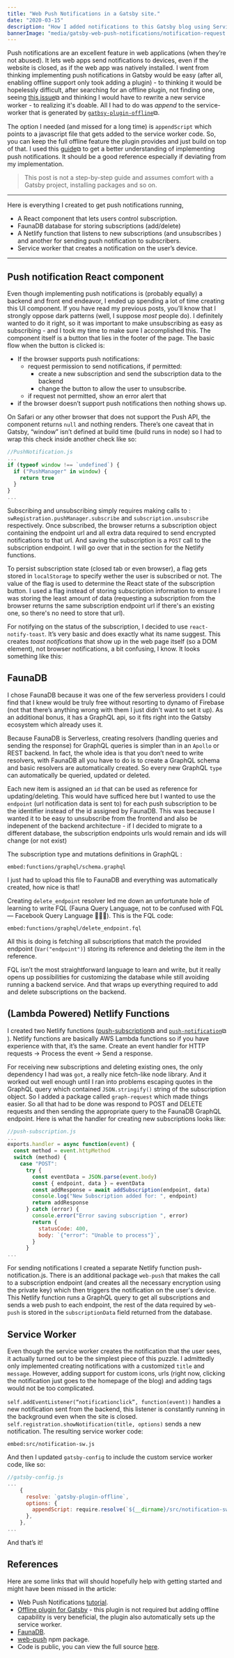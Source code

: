 ```yaml
---
title: "Web Push Notifications in a Gatsby site."
date: "2020-03-15"
description: "How I added notifications to this Gatsby blog using Service workers, Netlify functions and FaunaDB"
bannerImage: "media/gatsby-web-push-notifications/notification-request.gif"
---
```



Push notifications are an excellent feature in web applications (when they’re not abused). It lets web apps send notifications to devices, even if the website is closed, as if the web app was natively installed.
I went from thinking implementing push notifications in Gatsby would be easy (after all, enabling offline support only took adding a plugin) - to thinking it would be hopelessly difficult, after searching for an offline plugin, not finding one, seeing [this issue](https://github.com/gatsbyjs/gatsby/issues/11140)⧉ and thinking I would have to rewrite a new service worker - to realizing it's doable. All I had to do was *append* to the service-worker that is generated by [`gatbsy-plugin-offline`](https://www.gatsbyjs.org/packages/gatsby-plugin-offline/)⧉.

The option I needed (and missed for a long time) is `appendScript` which points to a javascript file that gets added to the service worker code. So, you can keep the full offline feature the plugin provides and just build on top of that.
I used this [guide](https://developers.google.com/web/fundamentals/push-notifications)⧉ to get a better understanding of implementing push notifications. It should be a good reference especially if deviating from my implementation.

> This post is not a step-by-step guide and assumes comfort with a Gatsby project, installing packages and so on. 

---

Here is everything I created to get push notifications running,

- A React component that lets users control subscription.
- FaunaDB database for storing subscriptions (add/delete)
- A Netlify function that listens to new subscriptions (and unsubscribes ) and another for sending push notification to subscribers.
- Service worker that creates a notification on the user’s device.

---

## Push notification React component
Even though implementing push notifications is (probably equally) a backend and front end endeavor, I ended up spending a lot of time creating this UI component. If you have read my previous posts, you’ll know that I strongly oppose dark patterns (well, I suppose *most* people do). I definitely wanted to do it right, so it was important to make unsubscribing as easy as subscribing - and I took my time to make sure I accomplished this. 
The component itself is a button that lies in the footer of the page. The basic flow when the button is clicked is:

- If the browser supports push notifications:
	- request permission to send notifications, if permitted:
		- create a new subscription and send the subscription data to the backend
		- change the button to allow the user to unsubscribe.
	- if request not permitted, show an error alert that 
- if the browser doesn’t support push notifications then nothing shows up. 


On Safari or any other browser that does not support the Push API, the component returns `null`  and nothing renders. There’s one caveat that in Gatsby, “window” isn’t defined at build time (build runs in node) so I had to wrap this check inside another check like so:

```js
//PushNotification.js
...
if (typeof window !== `undefined`) {
  if ("PushManager" in window) {
    return true
  }
}
...
```

Subscribing and unsubscribing simply requires making calls to : ` swRegistration.pushManager.subscribe` and `subscription.unsubscribe` respectively. Once subscribed, the browser returns a subscription object containing the endpoint url and all extra data required to send encrypted notifications to that url.
And saving the subscription is a `POST` call to the subscription endpoint. I will go over that in the section for the Netlify functions. 

To persist subscription state (closed tab or even browser), a flag gets stored in `localStorage` to specify wether the user is subscribed or not. The value of the flag is used to determine the React state of the subscription button. I used a flag instead of storing subscription information to ensure I was storing the least amount of data (requesting a subscription from the browser returns the same subscription endpoint url if there's an existing one, so there's no need to store that url).

For notifying on the status of the subscription, I decided to use `react-notify-toast`. It’s very basic and does exactly what its name suggest. This creates _toast notifications_ that show up in the web page itself (so a DOM element), not browser notifications, a bit confusing, I know. It looks something like this:

<media-box src="media/gatsby-web-push-notifications/toast.gif" name="Toast notification."></media-box>

## FaunaDB
I chose FaunaDB because it was one of the few serverless providers I could find that I knew would be truly free without resorting to dynamo of Firebase (not that there’s anything wrong with them I just didn't want to set it up). 
As an additional bonus, it has a GraphQL api, so it fits right into the Gatsby ecosystem which already uses it. 

Because FaunaDB is Serverless, creating resolvers (handling queries and sending the response) for GraphQL queries is simpler than in an `Apollo` or REST backend. In fact, the whole idea is that you don’t need to write resolvers, with FaunaDB all you have to do is to create a GraphQL schema and basic resolvers are automatically created. So every new GraphQL `type` can automatically be queried, updated or deleted.

Each new item is assigned an `id` that can be used as reference for updating/deleting. This would have sufficed here but I wanted to use the `endpoint` (url notification data is sent to) for each push subscription to be the identifier instead of the id assigned by FaunaDB. This was because I wanted it to be easy to unsubscribe from the frontend and also be indepenent of the backend architecture - if I decided to migrate to a different database, the subscription endpoints urls would remain and ids will change (or not exist)

The subscription type and mutations definitions in GraphQL :

`embed:functions/graphql/schema.graphql`

I just had to upload this file to FaunaDB and everything was automatically created, how nice is that!

Creating `delete_endpoint` resolver led me down an unfortunate hole of learning to write FQL (Fauna Query Language, not to be confused with FQL — Facebook Query Language 🤷🏾‍♂️). 
This is the FQL code:

`embed:functions/graphql/delete_endpoint.fql`

All this is doing is fetching all subscriptions that match the provided endpoint (`Var("endpoint")`) storing its reference and deleting the item in the reference.

FQL isn’t the most straightforward language to learn and write, but it really opens up possibilities for customizing the database while still avoiding running a backend service.  And that wraps up everything required to add and delete subscriptions on the backend.

## (Lambda Powered) Netlify Functions
I created two Netlify functions ([push-subscription](https://github.com/dshomoye/dshomoye.github.io/blob/gatsby/functions/push-subscription.js)⧉ and [`push-notification`](https://github.com/dshomoye/dshomoye.github.io/blob/gatsby/functions/push-notification.js)⧉
). Netlify functions are basically AWS Lambda functions so if you have experience with that, it’s the same. Create an event handler for HTTP requests -> Process the event -> Send a response.

For receiving new subscriptions and deleting existing ones, the only dependency I had was `got`, a really nice fetch-like node library. And it worked out well enough until I ran into problems escaping quotes in the GraphQL query which contained `JSON.stringify()` string of the subscription object. So I added a package called `graph-request` which made things easier. 
So all that had to be done was respond to POST and DELETE requests and then sending the appropriate query to the FaunaDB GraphQL endpoint.
Here is what the handler for creating new subscriptions looks like:

```js
//push-subscription.js
...
exports.handler = async function(event) {
  const method = event.httpMethod
  switch (method) {
    case "POST":
      try {
        const eventData = JSON.parse(event.body)
        const { endpoint, data } = eventData
        const addResponse = await addSubscription(endpoint, data)
        console.log("New Subscription added for: ", endpoint)
        return addResponse
      } catch (error) {
        console.error("Error saving subscription ", error)
        return {
          statusCode: 400,
          body: `{"error": "Unable to process"}`,
        }
      }
...
``` 

For sending notifications I created a separate Netlify function push-notification.js. There is an additional package `web-push` that  makes the call to a subscription endpoint (and creates all the necessary encryption using the private key) which then triggers the notification on the user's device. This Netlify function runs a GraphQL query to get all subscriptions and sends a web push to each endpoint, the rest of the data required by `web-push` is stored in the `subscriptionData` field returned from the database.

## Service Worker
Even though the service worker creates the notification that the user sees, it actually turned out to be the simplest piece of this puzzle. I admittedly only implemented creating notifications with a customized `title` and `message`. However, adding support for custom icons, urls (right now, clicking the notification just goes to the homepage of the blog) and adding tags would not be too complicated. 

`self.addEventListener(“notificationclick”, function(event))` handles a new notification sent from the backend, this listener is constantly running in the background even when the site is closed.
`self.registration.showNotification(title, options)` sends a new notification. 
The resulting service worker code:

`embed:src/notification-sw.js`

And then I updated `gatsby-config` to include the custom service worker code, like so:
```js
//gatsby-config.js
...
    {
      resolve: `gatsby-plugin-offline`,
      options: {
        appendScript: require.resolve(`${__dirname}/src/notification-sw.js`),
      },
    },
...
```

And that’s it!

## References
Here are some links that will should hopefully help with getting started and might have been missed in the article:
- Web Push Notifications [tutorial](https://developers.google.com/web/fundamentals/push-notifications).
- [Offline plugin for Gatsby](https://www.gatsbyjs.org/packages/gatsby-plugin-offline/) - this plugin is not required but adding offline capability is very beneficial, the plugin also automatically sets up the service worker.
- [FaunaDB](https://dashboard.fauna.com/).
- [web-push](https://www.npmjs.com/package/web-push) npm package.
- Code is public, you can view the full source [here](https://github.com/dshomoye/dshomoye.github.io).

